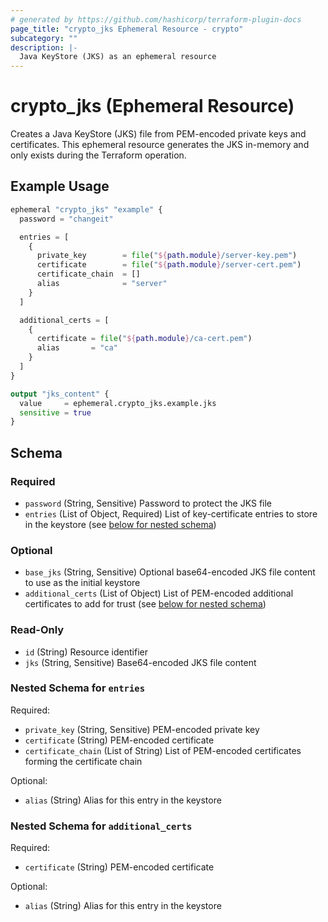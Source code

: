 ```yaml
---
# generated by https://github.com/hashicorp/terraform-plugin-docs
page_title: "crypto_jks Ephemeral Resource - crypto"
subcategory: ""
description: |-
  Java KeyStore (JKS) as an ephemeral resource
---
```


# crypto_jks (Ephemeral Resource)

Creates a Java KeyStore (JKS) file from PEM-encoded private keys and certificates. This ephemeral resource generates the JKS in-memory and only exists during the Terraform operation.

## Example Usage

```terraform
ephemeral "crypto_jks" "example" {
  password = "changeit"

  entries = [
    {
      private_key        = file("${path.module}/server-key.pem")
      certificate        = file("${path.module}/server-cert.pem")
      certificate_chain  = []
      alias              = "server"
    }
  ]

  additional_certs = [
    {
      certificate = file("${path.module}/ca-cert.pem")
      alias       = "ca"
    }
  ]
}

output "jks_content" {
  value     = ephemeral.crypto_jks.example.jks
  sensitive = true
}
```

## Schema

### Required

- `password` (String, Sensitive) Password to protect the JKS file
- `entries` (List of Object, Required) List of key-certificate entries to store in the keystore (see [below for nested schema](#nestedatt--entries))

### Optional

- `base_jks` (String, Sensitive) Optional base64-encoded JKS file content to use as the initial keystore
- `additional_certs` (List of Object) List of PEM-encoded additional certificates to add for trust (see [below for nested schema](#nestedatt--additional_certs))

### Read-Only

- `id` (String) Resource identifier
- `jks` (String, Sensitive) Base64-encoded JKS file content

<a id="nestedatt--entries"></a>
### Nested Schema for `entries`

Required:

- `private_key` (String, Sensitive) PEM-encoded private key
- `certificate` (String) PEM-encoded certificate
- `certificate_chain` (List of String) List of PEM-encoded certificates forming the certificate chain

Optional:

- `alias` (String) Alias for this entry in the keystore

<a id="nestedatt--additional_certs"></a>
### Nested Schema for `additional_certs`

Required:

- `certificate` (String) PEM-encoded certificate

Optional:

- `alias` (String) Alias for this entry in the keystore
